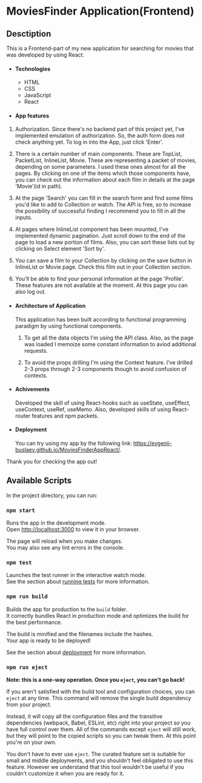 # MoviesFinder Application(Frontend)

## Desctiption

This is a Frontend-part of my new application for searching for movies that was developed by using React.

- #### Technologies
  - HTML
  - CSS
  - JavaScript
  - React

* #### App features

1. Authorization. Since there's no backend part of this project yet, I've implemented emulation of authorization. So, the auth form does not check anything yet. To log in into the App, just click 'Enter'.

2. There is a certain number of main components. These are TopList, PacketList, InlineList, Movie. These are representing a packet of movies, depending on some parameters. I used these ones almost for all the pages. By clicking on one of the items which those components have, you can check out the information about each film in details at the page 'Movie'(id in path).

3. At the page 'Search' you can fill in the search form and find some films you'd like to add to Collection or watch. The API is free, so to increase the possibility of successful finding I recommend you to fill in all the inputs.

4. At pages where InlineList component has been mounted, I've implemented dynamic pagination. Just scroll down to the end of the page to load a new portion of films. Also, you can sort these lists out by clicking on Select element 'Sort by'.

5. You can save a film to your Collection by clicking on the save button in InlineList or Movie page. Check this film out in your Collection section.

6. You'll be able to find your personal information at the page 'Profile'. These features are not available at the moment. At this page you can also log out.

- #### Architecture of Application

  This application has been built according to functional programming paradigm by using functional components.

  1. To get all the data objects I'm using the API class. Also, as the page was loaded I memoize some constant information to aviod additional requests.

  2. To avoid the props drilling I'm using the Context feature. I've drilled 2-3 props through 2-3 components though to avoid confusion of contexts.

* #### Achivements

  Developed the skill of using React-hooks such as useState, useEffect, useContext, useRef, useMemo. Also, developed skills of using React-router features and npm packets.

* #### Deployment
  You can try using my app by the following link: https://evgenii-buslaev.github.io/MoviesFinderAppReact/.

Thank you for checking the app out!

## Available Scripts

In the project directory, you can run:

### `npm start`

Runs the app in the development mode.\
Open [http://localhost:3000](http://localhost:3000) to view it in your browser.

The page will reload when you make changes.\
You may also see any lint errors in the console.

### `npm test`

Launches the test runner in the interactive watch mode.\
See the section about [running tests](https://facebook.github.io/create-react-app/docs/running-tests) for more information.

### `npm run build`

Builds the app for production to the `build` folder.\
It correctly bundles React in production mode and optimizes the build for the best performance.

The build is minified and the filenames include the hashes.\
Your app is ready to be deployed!

See the section about [deployment](https://facebook.github.io/create-react-app/docs/deployment) for more information.

### `npm run eject`

**Note: this is a one-way operation. Once you `eject`, you can't go back!**

If you aren't satisfied with the build tool and configuration choices, you can `eject` at any time. This command will remove the single build dependency from your project.

Instead, it will copy all the configuration files and the transitive dependencies (webpack, Babel, ESLint, etc) right into your project so you have full control over them. All of the commands except `eject` will still work, but they will point to the copied scripts so you can tweak them. At this point you're on your own.

You don't have to ever use `eject`. The curated feature set is suitable for small and middle deployments, and you shouldn't feel obligated to use this feature. However we understand that this tool wouldn't be useful if you couldn't customize it when you are ready for it.
